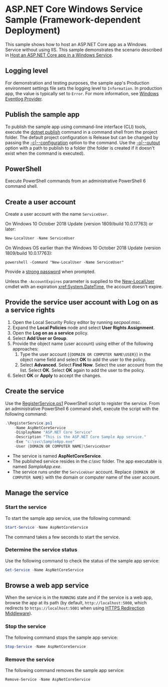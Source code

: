 # ASP.NET Core Windows Service Sample (Framework-dependent Deployment)

This sample shows how to host an ASP.NET Core app as a Windows Service without using IIS. This sample demonstrates the scenario described in [Host an ASP.NET Core app in a Windows Service](https://docs.microsoft.com/aspnet/core/host-and-deploy/windows-service).

## Logging level

For demonstration and testing purposes, the sample app's Production environment settings file sets the logging level to `Information`. In production app, the value is typically set to `Error`. For more information, see [Windows Eventlog Provider](https://docs.microsoft.com/aspnet/core/fundamentals/logging/index#windows-eventlog-provider).

## Publish the sample app

To publish the sample app using command-line interface (CLI) tools, execute the [dotnet publish](https://docs.microsoft.com/dotnet/core/tools/dotnet-publish) command in a command shell from the project folder. The default project configuration is Release but can be changed by passing the [-c|--configuration](https://docs.microsoft.com/dotnet/core/tools/dotnet-publish#options) option to the command. Use the [-o|--output](https://docs.microsoft.com/dotnet/core/tools/dotnet-publish#options) option with a path to publish to a folder (the folder is created if it doesn't exist when the command is executed).

## PowerShell

Execute PowerShell commands from an administrative PowerShell 6 command shell.

## Create a user account

Create a user account with the name `ServiceUser`.

On Windows 10 October 2018 Update (version 1809/build 10.0.17763) or later:

```PowerShell
New-LocalUser -Name ServiceUser
```

On Windows OS earlier than the Windows 10 October 2018 Update (version 1809/build 10.0.17763):

```console
powershell -Command "New-LocalUser -Name ServiceUser"
```

Provide a [strong password](https://docs.microsoft.com/windows/security/threat-protection/security-policy-settings/password-must-meet-complexity-requirements) when prompted.

Unless the `-AccountExpires` parameter is supplied to the [New-LocalUser](https://docs.microsoft.com/powershell/module/microsoft.powershell.localaccounts/new-localuser) cmdlet with an expiration <xref:System.DateTime>, the account doesn't expire.

## Provide the service user account with Log on as a service rights

1. Open the Local Security Policy editor by running *secpool.msc*.
1. Expand the **Local Policies** node and select **User Rights Assignment**.
1. Open the **Log on as a service** policy.
1. Select **Add User or Group**.
1. Provide the object name (user account) using either of the following approaches:
   1. Type the user account (`{DOMAIN OR COMPUTER NAME\USER}`) in the object name field and select **OK** to add the user to the policy.
   1. Select **Advanced**. Select **Find Now**. Select the user account from the list. Select **OK**. Select **OK** again to add the user to the policy.
1. Select **OK** or **Apply** to accept the changes.

## Create the service

Use the [RegisterService.ps1](https://github.com/aspnet/AspNetCore.Docs/tree/master/aspnetcore/host-and-deploy/windows-service/scripts) PowerShell script to register the service. From an administrative PowerShell 6 command shell, execute the script with the following command:

```powershell
.\RegisterService.ps1 
    -Name AspNetCoreService 
    -DisplayName "ASP.NET Core Service" 
    -Description "This is the ASP.NET Core Sample App service." 
    -Exe "c:\svc\SampleApp.exe" 
    -User {DOMAIN OR COMPUTER NAME}\ServiceUser
```

* The service is named **AspNetCoreService**.
* The published service resides in the *c:\\svc* folder. The app executable is named *SampleApp.exe*.
* The service runs under the `ServiceUser` account. Replace `{DOMAIN OR COMPUTER NAME}` with the domain or computer name of the user account.

## Manage the service

### Start the service

To start the sample app service, use the following command:

```powershell
Start-Service -Name AspNetCoreService
```

The command takes a few seconds to start the service.

### Determine the service status

Use the following command to check the status of the sample app service:

```powershell
Get-Service -Name AspNetCoreService
```

## Browse a web app service

When the service is in the `RUNNING` state and if the service is a web app, browse the app at its path (by default, `http://localhost:5000`, which redirects to `https://localhost:5001` when using [HTTPS Redirection Middleware](https://docs.microsoft.com/aspnet/core/security/enforcing-ssl)).

### Stop the service

The following command stops the sample app service:

```powershell
Stop-Service -Name AspNetCoreService
```

### Remove the service

The following command removes the sample app service:

```powershell
Remove-Service -Name AspNetCoreService
```
